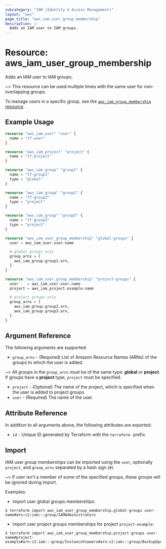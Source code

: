 ```yaml
---
subcategory: "IAM (Identity & Access Management)"
layout: "aws"
page_title: "aws_iam_user_group_membership"
description: |-
  Adds an IAM user to IAM groups.
---
```


# Resource: aws_iam_user_group_membership

Adds an IAM user to IAM groups.

~> This resource can be used multiple times with the same user for non-overlapping groups.

To manage users in a specific group, see the [`aws_iam_group_membership` resource](iam_group_membership.html.markdown).

## Example Usage

```terraform
resource "aws_iam_user" "user" {
  name = "tf-user"
}

resource "aws_iam_project" "project" {
  name = "tf-project"
}

resource "aws_iam_group" "group1" {
  name = "tf-group1"
  type = "global"
}

resource "aws_iam_group" "group2" {
  name = "tf-group2"
  type = "project"
}

resource "aws_iam_group" "group3" {
  name = "tf-group3"
  type = "project"
}

resource "aws_iam_user_group_membership" "global-groups" {
  user = aws_iam_user.user.name

  # global groups only
  group_arns = [
    aws_iam_group.group1.arn,
  ]
}

resource "aws_iam_user_group_membership" "project-groups" {
  user    = aws_iam_user.user.name
  project = aws_iam_project.example.name

  # project groups only
  group_arns = [
    aws_iam_group.group2.arn,
    aws_iam_group.group3.arn,
  ]
}
```

## Argument Reference

The following arguments are supported:

* `group_arns` - (Required) List of Amazon Resource Names (ARNs) of the groups to which the user is added.

~> All groups in the `group_arns` must be of the same type: **global** or **project**.
If groups have a **project** type, `project` must be specified.

* `project` - (Optional) The name of the project, which is specified when the user is added to project groups.
* `user` - (Required) The name of the user.

## Attribute Reference

In addition to all arguments above, the following attributes are exported:

* `id` - Unique ID generated by Terraform with the `terraform-` prefix.

## Import

IAM user group memberships can be imported using the `user`, optionally `project`, and `group_arns` separated by a hash sign (`#`).

~> If user isn't a member of some of the specified groups, these groups will be ignored during import.

Examples:

* import user global groups memberships:

```
$ terraform import aws_iam_user_group_membership.global-groups user-name#arn:c2:iam:::group/IAMAdministrators
```

* import user project groups memberships for project `project-example`:

```
$ terraform import aws_iam_user_group_membership.project-groups user-name#project-example#arn:c2:iam:::group/InstanceViewers#arn:c2:iam:::group/BackupOperators
```
